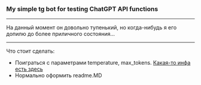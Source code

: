 ### My simple tg bot for testing ChatGPT API functions
---


На данный момент он довольно тупенький, но когда-нибудь я его допилю до более приличного состояния...

---

Что стоит сделать:

- Поиграться с параметрами temperature, max_tokens. [Какая-то инфа есть здесь](https://community.openai.com/t/differences-between-text-davinci-003-model-and-chatgpt/52101)
- Нормально оформить readme.MD